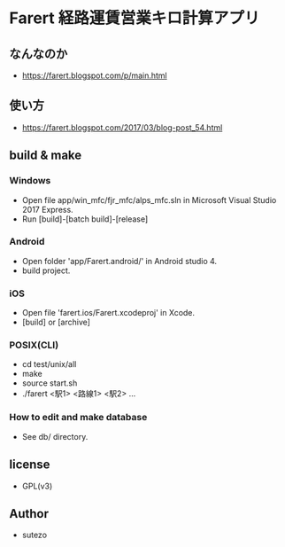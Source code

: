 # Farert 経路運賃営業キロ計算アプリ

## なんなのか
- https://farert.blogspot.com/p/main.html

## 使い方
- https://farert.blogspot.com/2017/03/blog-post_54.html

## build & make

### Windows
+ Open file app/win_mfc/fjr_mfc/alps_mfc.sln in Microsoft Visual Studio 2017 Express.
+ Run [build]-[batch build]-[release]

### Android
+ Open folder 'app/Farert.android/' in Android studio 4.
+ build project.

### iOS
+ Open file 'farert.ios/Farert.xcodeproj' in Xcode.
+ [build] or [archive]

### POSIX(CLI)
+ cd test/unix/all
+ make
+ source start.sh
+ ./farert <駅1> <路線1> <駅2> ...

### How to edit and make database
- See db/ directory.

## license
- GPL(v3)

## Author
- sutezo

